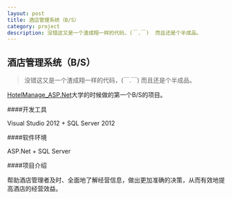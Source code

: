 ```yaml
---
layout: post
title: 酒店管理系统（B/S）
category: project
description: 没错这又是一个渣成翔一样的代码，(￣.￣)  而且还是个半成品。
--- 
```


酒店管理系统（B/S）
------------------

> 没错这又是一个渣成翔一样的代码，(￣.￣)  而且还是个半成品。

[HotelManage_ASP.Net][1]大学的时候做的第一个B/S的项目。

####开发工具

Visual Studio 2012 + SQL Server 2012

####软件环境

ASP.Net + SQL Server

####项目介绍

帮助酒店管理者及时、全面地了解经营信息，做出更加准确的决策，从而有效地提高酒店的经营效益。


[1]:https://github.com/D-ZL/HotelManage_ASP.Net


